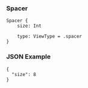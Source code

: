 ### Spacer
```
Spacer {
    size: Int

    type: ViewType = .spacer
}
```

### JSON Example
```
{
  "size": 8
}
```